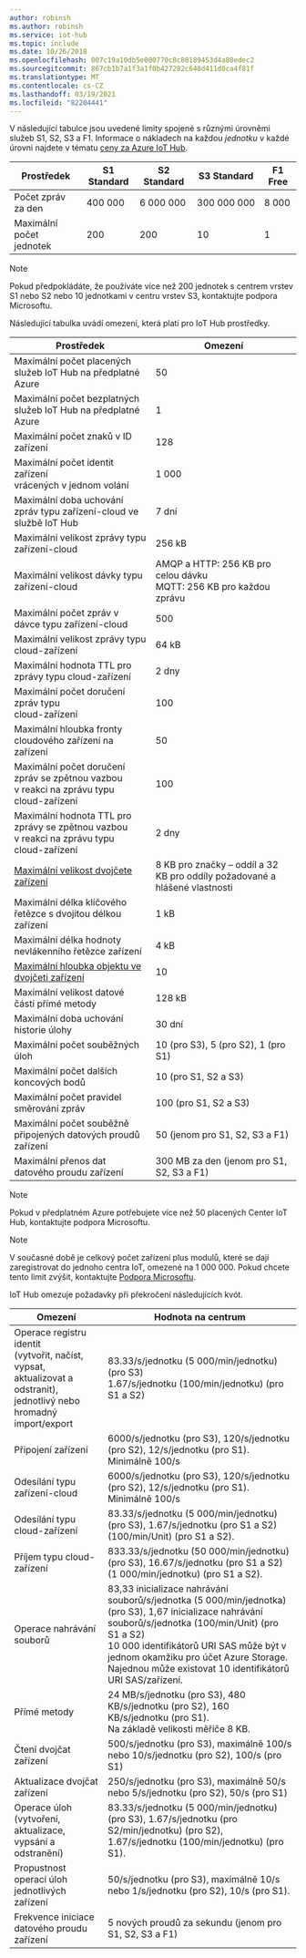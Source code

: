 ```yaml
---
author: robinsh
ms.author: robinsh
ms.service: iot-hub
ms.topic: include
ms.date: 10/26/2018
ms.openlocfilehash: 007c19a10db5e000770c8c80189453d4a80edec2
ms.sourcegitcommit: 867cb1b7a1f3a1f0b427282c648d411d0ca4f81f
ms.translationtype: MT
ms.contentlocale: cs-CZ
ms.lasthandoff: 03/19/2021
ms.locfileid: "82204441"
---
```

V následující tabulce jsou uvedené limity spojené s různými úrovněmi služeb S1, S2, S3 a F1. Informace o nákladech na každou *jednotku* v každé úrovni najdete v tématu [ceny za Azure IoT Hub](https://azure.microsoft.com/pricing/details/iot-hub/).

| Prostředek | S1 Standard | S2 Standard | S3 Standard | F1 Free |
| --- | --- | --- | --- | --- |
| Počet zpráv za den |400 000 |6 000 000 |300 000 000 |8 000 |
| Maximální počet jednotek |200 |200 |10 |1 |

> [!NOTE]
> Pokud předpokládáte, že používáte více než 200 jednotek s centrem vrstev S1 nebo S2 nebo 10 jednotkami v centru vrstev S3, kontaktujte podpora Microsoftu.
> 
> 

Následující tabulka uvádí omezení, která platí pro IoT Hub prostředky.

| Prostředek | Omezení |
| --- | --- |
| Maximální počet placených služeb IoT Hub na předplatné Azure |50 |
| Maximální počet bezplatných služeb IoT Hub na předplatné Azure |1 |
| Maximální počet znaků v ID zařízení | 128 |
| Maximální počet identit zařízení<br/> vrácených v jednom volání |1 000 |
| Maximální doba uchování zpráv typu zařízení-cloud ve službě IoT Hub |7 dní |
| Maximální velikost zprávy typu zařízení-cloud |256 kB |
| Maximální velikost dávky typu zařízení-cloud |AMQP a HTTP: 256 KB pro celou dávku <br/>MQTT: 256 KB pro každou zprávu |
| Maximální počet zpráv v dávce typu zařízení-cloud |500 |
| Maximální velikost zprávy typu cloud-zařízení |64 kB |
| Maximální hodnota TTL pro zprávy typu cloud-zařízení |2 dny |
| Maximální počet doručení zpráv typu <br/> cloud-zařízení |100 |
| Maximální hloubka fronty cloudového zařízení na zařízení |50 |
| Maximální počet doručení zpráv se zpětnou vazbou <br/> v reakci na zprávu typu cloud-zařízení |100 |
| Maximální hodnota TTL pro zprávy se zpětnou vazbou <br/> v reakci na zprávu typu cloud-zařízení |2 dny |
| [Maximální velikost dvojčete zařízení](../articles/iot-hub/iot-hub-devguide-device-twins.md#device-twin-size) | 8 KB pro značky – oddíl a 32 KB pro oddíly požadované a hlášené vlastnosti |
| Maximální délka klíčového řetězce s dvojitou délkou zařízení | 1 kB |
| Maximální délka hodnoty nevlákenního řetězce zařízení | 4 kB |
| [Maximální hloubka objektu ve dvojčeti zařízení](../articles/iot-hub/iot-hub-devguide-device-twins.md#tags-and-properties-format) | 10 |
| Maximální velikost datové části přímé metody | 128 kB |
| Maximální doba uchování historie úlohy | 30 dní |
| Maximální počet souběžných úloh | 10 (pro S3), 5 (pro S2), 1 (pro S1) |
| Maximální počet dalších koncových bodů | 10 (pro S1, S2 a S3) |
| Maximální počet pravidel směrování zpráv | 100 (pro S1, S2 a S3) |
| Maximální počet souběžně připojených datových proudů zařízení | 50 (jenom pro S1, S2, S3 a F1) |
| Maximální přenos dat datového proudu zařízení | 300 MB za den (jenom pro S1, S2, S3 a F1) |

> [!NOTE]
> Pokud v předplatném Azure potřebujete více než 50 placených Center IoT Hub, kontaktujte podpora Microsoftu.

> [!NOTE]
> V současné době je celkový počet zařízení plus modulů, které se dají zaregistrovat do jednoho centra IoT, omezené na 1 000 000. Pokud chcete tento limit zvýšit, kontaktujte [Podpora Microsoftu](https://azure.microsoft.com/support/options/).

IoT Hub omezuje požadavky při překročení následujících kvót.

| Omezení | Hodnota na centrum |
| --- | --- |
| Operace registru identit <br/> (vytvořit, načíst, vypsat, aktualizovat a odstranit), <br/> jednotlivý nebo hromadný import/export |83.33/s/jednotku (5 000/min/jednotku) (pro S3) <br/> 1.67/s/jednotku (100/min/jednotku) (pro S1 a S2) |
| Připojení zařízení |6000/s/jednotku (pro S3), 120/s/jednotku (pro S2), 12/s/jednotku (pro S1). <br/>Minimálně 100/s |
| Odesílání typu zařízení-cloud |6000/s/jednotku (pro S3), 120/s/jednotku (pro S2), 12/s/jednotku (pro S1). <br/>Minimálně 100/s |
| Odesílání typu cloud-zařízení | 83.33/s/jednotku (5 000/min/jednotku) (pro S3), 1.67/s/jednotku (pro S1 a S2) (100/min/Unit) (pro S1 a S2). |
| Příjem typu cloud-zařízení |833.33/s/jednotku (50 000/min/jednotku) (pro S3), 16.67/s/jednotku (pro S1 a S2) (1 000/min/jednotku) (pro S1 a S2). |
| Operace nahrávání souborů |83,33 inicializace nahrávání souborů/s/jednotka (5 000/min/jednotka) (pro S3), 1,67 inicializace nahrávání souborů/s/jednotka (100/min/Unit) (pro S1 a S2) <br/> 10 000 identifikátorů URI SAS může být v jednom okamžiku pro účet Azure Storage.<br/> Najednou může existovat 10 identifikátorů URI SAS/zařízení. |
| Přímé metody | 24 MB/s/jednotku (pro S3), 480 KB/s/jednotku (pro S2), 160 KB/s/jednotku (pro S1).<br/> Na základě velikosti měřiče 8 KB. |
| Čtení dvojčat zařízení | 500/s/jednotku (pro S3), maximálně 100/s nebo 10/s/jednotku (pro S2), 100/s (pro S1) |
| Aktualizace dvojčat zařízení | 250/s/jednotku (pro S3), maximálně 50/s nebo 5/s/jednotku (pro S2), 50/s (pro S1) |
| Operace úloh <br/> (vytvoření, aktualizace, vypsání a odstranění) | 83.33/s/jednotku (5 000/min/jednotku) (pro S3), 1.67/s/jednotku (pro S2/min/jednotku) (pro S2), 1.67/s/jednotku (100/min/jednotku) (pro S1). |
| Propustnost operací úloh jednotlivých zařízení | 50/s/jednotku (pro S3), maximálně 10/s nebo 1/s/jednotku (pro S2), 10/s (pro S1). |
| Frekvence iniciace datového proudu zařízení | 5 nových proudů za sekundu (jenom pro S1, S2, S3 a F1) |

